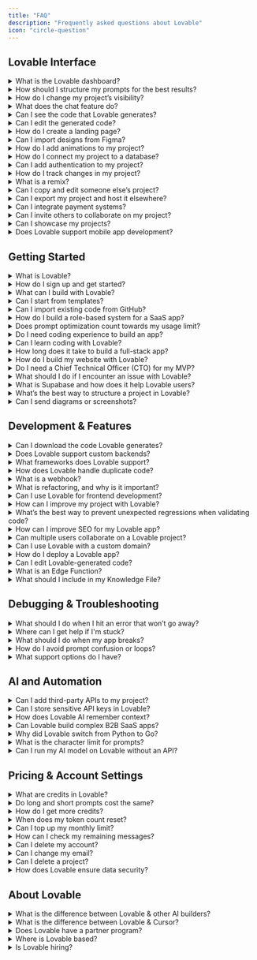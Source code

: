 ```yaml
---
title: "FAQ"
description: "Frequently asked questions about Lovable"
icon: "circle-question"
---
```


## Lovable Interface

  <details>
<summary>What is the Lovable dashboard?</summary>
The dashboard is where you manage your projects, view your credits, control project visibility, and access settings.
</details>
  <details>
<summary>How should I structure my prompts for the best results?</summary>
- Be **clear and specific** (e.g., _"Create a signup page with email and password using Supabase."_).
    - Avoid vague instructions.
    - Describe expected outcomes to guide the AI.

    More information [here](https://docs.lovable.dev/tips-tricks/prompting).
</details>
  <details>
<summary>How do I change my project’s visibility?</summary>
In your project settings, you can toggle your project between public and private mode.
</details>
  <details>
<summary>What does the chat feature do?</summary>
The chat feature allows you to interact with Lovable's AI without modifying your code. You can ask questions, get explanations, and debug issues.
</details>
  <details>
<summary>Can I see the code that Lovable generates?</summary>
Yes, you can toggle the code viewer to inspect the AI-generated code.
</details>
  <details>
<summary>Can I edit the generated code?</summary>
Yes, but full code editing is available only on certain paid plans. However, you can use Lovable’s edit mode to make changes visually.
</details>
  <details>
<summary>How do I create a landing page?</summary>
Simply type a prompt like:

    
_"I want to build a landing page for an AI platform targeting psychologists."_

    Lovable will generate a page based on your input.
</details>
  <details>
<summary>Can I import designs from Figma?</summary>
Yes, you can import Figma files to Lovable and use them as a starting point for your project.
</details>
  <details>
<summary>How do I add animations to my project?</summary>
Use a prompt like:

    
_"Add cool animations to the hero section."_

    Lovable supports frameworks like P5.js for animations.
</details>
  <details>
<summary>How do I connect my project to a database?</summary>
You can use **Supabase**, a backend-as-a-service solution that integrates seamlessly with Lovable.
</details>
  <details>
<summary>Can I add authentication to my project?</summary>
Yes, you can integrate authentication using Supabase, Clerk, or Magic.link by prompting Lovable to create login and signup pages.
</details>
  <details>
<summary>How do I track changes in my project?</summary>
Lovable provides a **history feature** where you can view and restore previous versions of your project.
</details>
  <details>
<summary>What is a remix?</summary>
Remixing a project creates a duplicate that you can modify separately, allowing you to explore different versions of your project.
</details>
  <details>
<summary>Can I copy and edit someone else’s project?</summary>
If a project is public and remixing is enabled, you can create your own copy and customize it.
</details>
  <details>
<summary>Can I export my project and host it elsewhere?</summary>
Yes\! By linking your project to **GitHub**, you can export your code and host it on your preferred server.
</details>
  <details>
<summary>Can I integrate payment systems?</summary>
Yes, Lovable supports **Stripe, PayPal, and other payment providers**. Just prompt Lovable to set up the payment system you prefer.

    Follow [this guide](https://docs.lovable.dev/tips-tricks/setting-up-payments) to set it up.
</details>
  <details>
<summary>Can I invite others to collaborate on my project?</summary>
Yes, view details on collaboration [here](https://docs.lovable.dev/user-guides/teams).
</details>
  <details>
<summary>Can I showcase my projects?</summary>
Yes\! You can share your project in the [**Lovable Launch**](https://launched.lovable.app/) section and on social media.
</details>
  <details>
<summary>Does Lovable support mobile app development?</summary>
No, Lovable is focused on **web applications**, but you can design mobile-friendly web apps.
</details>

## Getting Started

  <details>
<summary>What is Lovable?</summary>
Lovable is an AI-powered platform that enables users of any skill level to create full-stack web applications without requiring coding expertise by simply describing what they want in plain English. Instead of hiring developers, users can generate web apps or websites instantly.
</details>
  <details>
<summary>How do I sign up and get started?</summary>
Simply create an account on Lovable, explore the interface, and start building by typing prompts that describe what you want to create.
</details>
  <details>
<summary>What can I build with Lovable?</summary>
You can build landing pages, web applications, AI-powered tools, authentication systems, and more.
</details>
  <details>
<summary>Can I start from templates?</summary>
Yes\! Lovable offers pre-built templates to help you get started quickly. Browse them [here](https://lovable.dev/templates).

    

</details>
  <details>
<summary>Can I import existing code from GitHub?</summary>
Not yet, but we're exploring this [feature request](/lovable-f9060f1e/lovable-f9060f1e/editor/main.md#can-i-import-existing-code-from-github).
</details>
  <details>
<summary>How do I build a role-based system for a SaaS app?</summary>
Creating a secure, role-based system involves:

    - Using **Supabase authentication** to assign user roles (Admin, User, Guest, etc.).
    - Applying **Row-Level Security (RLS)** to control data access for different users.
    - Leveraging **Edge Functions** for API security, ensuring only authorized users can perform specific actions.
</details>
  <details>
<summary>Does prompt optimization count towards my usage limit?</summary>
Yes, prompt optimization may use tokens, but Lovable is designed to minimize unnecessary interactions and maximize efficiency.
</details>
  <details>
<summary>Do I need coding experience to build an app?</summary>
No\! Lovable is designed for all levels of experience. Whether you're a developer or a non-technical user, you can easily create projects using AI assistance.

    Lovable allows non-technical users to create apps through a structured workflow: **plan, prompt, scaffold, debug, and deploy.** You can generate project documentation, break the process into steps, and let AI guide you.
</details>
  <details>
<summary>Can I learn coding with Lovable?</summary>
Yes\! The best way to learn is by doing. Lovable helps you understand coding by:

    - Generating and explaining code.
    - Encouraging pattern recognition in AI-generated responses.
    - Allowing experimentation and debugging.

    **Recommended learning resources:**

    - [Coding with AI](https://www.loom.com/share/4820c0119b314b26af7faa515666be24?sid=4eac28fc-de30-4500-91d0-535c0b508907) by 50in50Challenge (free)
    - [Build & Launch with Lovable](https://aclasswithharry.com/) by [Harry](https://x.com/Harry_Aldian/status/1892636006056128703) ($20)
    - [Weekend Developer Live Sesh](https://ssdavidai.gumroad.com/l/weekendlivesesh) by [David Szabo-Stuban](https://ssdavidai.gumroad.com/) ($97)

    These courses provide hands-on learning experiences to help you master Lovable more effectively. 🚀
</details>
  <details>
<summary>How long does it take to build a full-stack app?</summary>
It depends on complexity. By breaking tasks into smaller steps, planning ahead, and refining based on feedback, you can move quickly while ensuring quality.
</details>
  <details>
<summary>How do I build my website with Lovable?</summary>
1. **Structure the site** – Define key sections like homepage, about, features, and testimonials.
    2. **Design** – Customize fonts, colors, and layouts for a professional look.
    3. **Add content** – Embed images, videos, and text to make it engaging.
    4. **Refine & launch** – Optimize responsiveness and ensure smooth interactions.
</details>
  <details>
<summary>Do I need a Chief Technical Officer (CTO) for my MVP?</summary>
No\! If your project is straightforward, Lovable’s AI can help you build and refine it. However, if you plan to scale rapidly or need advanced features, having technical support may be beneficial.
</details>
  <details>
<summary>What should I do if I encounter an issue with Lovable?</summary>
Lovable provides an AI-driven debugging tool that analyzes errors in real time. If an error occurs:

    - Click "Try to Fix."
    - Use **Chat Mode** to describe the issue and ask Lovable to debug it.
    - Review error logs and console output for additional details.

    Try refreshing your session or [reviewing documentation](https://docs.lovable.dev/tips-tricks/troubleshooting). If the issue persists, contact **Lovable Support** through our [support page](https://lovable.dev/support).
</details>
  <details>
<summary>What is Supabase and how does it help Lovable users?</summary>
Supabase is an open-source backend-as-a-service that provides authentication, databases (PostgreSQL), storage, and real-time capabilities. It helps Lovable users by handling data storage, authentication, and other backend functionalities without requiring manual setup.
</details>
  <details>
<summary>What’s the best way to structure a project in Lovable?</summary>
Start with **chat mode** to explore your idea and build a plan. Only move to **edit mode** once the vision is clear. Many users spend **80% of their time in chat**, not building—**planning**.
</details>
  <details>
<summary>Can I send diagrams or screenshots?</summary>
Yes\! Diagrams (from Miro/FigJam/etc.) and screenshots are super helpful—especially for flows and UI bugs. While videos aren’t supported yet, screenshots can often do the job.
</details>

## Development & Features

  <details>
<summary>Can I download the code Lovable generates?</summary>
Yes\! You can access and manage your generated code via our [GitHub integration](/integrations/git-integration.md).
</details>
  <details>
<summary>Does Lovable support custom backends?</summary>
Yes\! Lovable-generated code can connect to any backend, including [Supabase](https://docs.lovable.dev/integrations/supabase) for database management and authentication.
</details>
  <details>
<summary>What frameworks does Lovable support?</summary>
Currently, Lovable supports **Vite and React**. NextJS and React Native are not yet available.
</details>
  <details>
<summary>How does Lovable handle duplicate code?</summary>
AI now detects and removes duplicate files, preventing errors and ensuring clean project management.
</details>
  <details>
<summary>What is a webhook?</summary>
A webhook allows two applications to communicate in real-time by sending data when an event occurs (e.g., a new user signs up, triggering an email notification).
</details>
  <details>
<summary>What is refactoring, and why is it important?</summary>
Refactoring improves code structure and efficiency without altering functionality. It helps:

    - Optimize performance by removing redundancies.
    - Improve maintainability for future updates.
    - Prevent conflicts by structuring logic more clearly.
</details>
  <details>
<summary>Can I use Lovable for frontend development?</summary>
Yes\! Lovable is perfect for frontend development, offering:

    - **Component-Based Development** – Build with React and Vite.
    - **AI-Assisted Code Generation** – Generate layouts and UI components easily.
    - **Mobile-First Design** – Implement responsive designs with Tailwind CSS.
    - **Real-Time Preview** – See changes instantly and deploy efficiently.

    [Check out the full article.](https://lovable.dev/blog/frontend-development-with-lovable)
</details>
  <details>
<summary>How can I improve my project with Lovable?</summary>
- **Refine components** using AI-driven prompts.
    - **Add new features** with clear, detailed instructions.
    - **Edit UI elements directly** using select-to-edit.
    - **Track and revert changes** via version history.
</details>
  <details>
<summary>What’s the best way to prevent unexpected regressions when validating code?</summary>
- **Use chat mode** to verify changes before applying them.
    - **Lock critical files** to prevent unintentional edits.
    - **Implement version control** (GitHub) to track changes.
    - **Write detailed prompts** so the AI understands dependencies.
</details>
  <details>
<summary>How can I improve SEO for my Lovable app?</summary>
Lovable apps are single-page applications (SPAs), which can impact SEO. To improve SEO:

    - Use **metadata and Open Graph tags**.
    - Optimize for **server-side rendering (SSR)** using tools like Vercel.
    - Generate static pages for better indexing.

    To optimize your website for SEO & traffic, you can [check out this section](https://docs.lovable.dev/tips-tricks/seo).
</details>
  <details>
<summary>Can multiple users collaborate on a Lovable project?</summary>
This is a feature request under development.
</details>
  <details>
<summary>Can I use Lovable with a custom domain?</summary>
Yes, you can set up [custom domains](https://docs.lovable.dev/tips-tricks/custom-domain) using **Entri, Vercel, Netlify, or other hosting services**.
</details>
  <details>
<summary>How do I deploy a Lovable app?</summary>
1. Click the **Publish** button, and Lovable will deploy your project to a live URL.
    2. Lovable will generate a shareable URL.
    3. You can also connect for [custom domain](https://docs.lovable.dev/tips-tricks/custom-domain) hosting.
</details>
  <details>
<summary>Can I edit Lovable-generated code?</summary>
Yes\! Lovable provides a **Code Viewer** that allows paid users to view and make minor edits to the underlying project files. You can enable this feature in \*\*Account Settings \> \*\*
</details>
  <details>
<summary>What is an Edge Function?</summary>
An **Edge Function** is a small serverless function in [Supabase](https://docs.lovable.dev/integrations/supabase) that runs logic on the backend, such as sending emails or processing API calls.
</details>
  <details>
<summary>What should I include in my Knowledge File?</summary>
Everything. Treat it like a product brief:

    - Vision & goals
    - User persona & journey
    - Naming (project, company, pages)
    - Feature breakdown
    - Guidelines like:
      - “Be incremental when building.”
      - “Don’t over-engineer.”
      - “Stick to the design system.”

    Add it once and Lovable will use it in every prompt.
</details>

## Debugging & Troubleshooting

  <details>
<summary>What should I do when I hit an error that won’t go away?</summary>
**Great question\!** You’re not alone—everyone runs into these loops sometimes.

    Here’s what we recommend:

    

### Try to fix (free)
**Try fixing the error twice** using edit mode or chat mode.

### Chat Mode
If it still loops or creates more issues, **switch fully to chat mode** and debug by explaining what you're seeing.

        Use prompts like:

        - “Explain the error and how to fix it.”
        - “List the steps you're taking and why.”
        - “What's different between this and your previous solution?”

### Restore
If that doesn’t work, **restore a previous working version**, **remix the project**, or **report it** via Discord or paid support.

    
### Bonus tip:
**Add a Knowledge File** early on with your vision, rules, and structure. That context helps the AI stay on track.

</details>
  <details>
<summary>Where can I get help if I'm stuck?</summary>
- Use [**Chat Mode**](https://docs.lovable.dev/features/labs#chat-mode) for AI assistance.
    - Check [**documentation**](https://docs.lovable.dev/) for guidance.
    - Join the [**Discord community**](https://discord.gg/lovable-dev) for real-time help.
</details>
  <details>
<summary>What should I do when my app breaks?</summary>
Here’s a safe recovery pattern:

    1. **Version tag** every stable moment.
    2. If something breaks, **don’t keep building**—revert.
    3. Remix from a working front-end version and re-implement backend or complex logic gradually.
</details>
  <details>
<summary>How do I avoid prompt confusion or loops?</summary>
Give _more_ context, not less. Long, structured prompts work better:

    - Describe what the user should see, click, and do.
    - Clarify what part of the app it affects.
    - Be explicit: “Add a login button that redirects to dashboard after login (Google, Slack, email).”
</details>
  <details>
<summary>What support options do I have?</summary>
2 options here:

    - **Free users**: Community help via [Discord](https://discord.gg/lovable-dev).
    - [**Paid users**](https://lovable.dev/support): Access to AI-powered support _plus_ the “Speak to a human” option anytime (platform-related issues). We respond same-day for paid users.
</details>

## AI and Automation

  <details>
<summary>Can I add third-party APIs to my project?</summary>
Yes, you can integrate APIs like OpenAI, Stripe, and more by specifying them in your prompt.
</details>
  <details>
<summary>Can I store sensitive API keys in Lovable?</summary>
No\! Never enter your API keys directly in Lovable. Use environment variables to keep them secure.
</details>
  <details>
<summary>How does Lovable AI remember context?</summary>
Lovable processes recent messages to maintain context. For the best results, include relevant details in each prompt to ensure clarity and accuracy.
</details>
  <details>
<summary>Can Lovable build complex B2B SaaS apps?</summary>
Yes\! Lovable supports:

    - **Workflow automation** for business processes.
    - **Role-based access controls** for different user levels.
    - **Document generation** with built-in logic for approvals and signatures.
    - & so much more.
</details>
  <details>
<summary>Why did Lovable switch from Python to Go?</summary>
Lovable migrated [from Python to Go](https://lovable.dev/blog/from-python-to-go) to improve performance, scalability, and developer experience. Go enables faster processing, lower latency, and better efficiency, especially for handling large-scale AI-driven tasks.
</details>
  <details>
<summary>What is the character limit for prompts?</summary>
Due to AI constraints, prompts are limited to **approximately 180K tokens (≈720K characters).**
</details>
  <details>
<summary>Can I run my AI model on Lovable without an API?</summary>
Probably not. Most AI models require an API for proper integration.
</details>

## Pricing & Account Settings

  <details>
<summary>What are credits in Lovable?</summary>
Credits are used for AI-powered actions like generating code or making edits. Each message you send to the AI costs one credit.
</details>
  <details>
<summary>Do long and short prompts cost the same?</summary>
Yes, each message sent counts as one credit, regardless of length.
</details>
  <details>
<summary>How do I get more credits?</summary>
You can upgrade your plan or purchase additional credits in Account Settings. More information [here](https://docs.lovable.dev/user-guides/messaging-limits#upgrading-and-downgrading-plans).
</details>
  <details>
<summary>When does my token count reset?</summary>
Monthly, on the same date you subscribed.
</details>
  <details>
<summary>Can I top up my monthly limit?</summary>
No, but you can upgrade or downgrade plans based on your needs.
</details>
  <details>
<summary>How can I check my remaining messages?</summary>
Go to **Account Settings** and check the **credits/messages left** section.
</details>
  <details>
<summary>Can I delete my account?</summary>
Yes, contact  for account deletion requests.
</details>
  <details>
<summary>Can I change my email?</summary>
Currently, it is not possible to change your email linked to the account.
</details>
  <details>
<summary>Can I delete a project?</summary>
Yes\! Navigate to **Project Settings → Danger Zone → Delete Project.**
</details>
  <details>
<summary>How does Lovable ensure data security?</summary>
Lovable follows [industry-standard security practices](https://lovable.dev/privacy), including encryption, secure API connections, and regular security audits to protect user data.
</details>

## About Lovable

  <details>
<summary>What is the difference between Lovable & other AI builders?</summary>
People say Lovable has higher quality outputs, ship faster, better at full stack and more.

    That's kind of the break-down why we would recommend Lovable:

    - **Supabase integration**: Lovable just makes it smoother. You connect with an API key and you're good to go. No hoops.
    - **Image uploads** actually work. Didn’t have to debug anything.
    - **GitHub commits** show up cleanly as external updates. Easy to track changes.
    - **Precision edits with the visual editor** — it’s free. You can tweak small UI things without breaking stuff. It just feels like Figma was naturally integrated.
    - **"Try to fix" is free**, too. You don’t get punished for iterating.
    - **Chat mode** is way more natural. Feels like pair programming with an actual teammate.
    - **UX/UI output** is just better. It looks like something you'd actually ship.
    - **Product output is usable**. You get real controls, working links, multiple pages — not just a static playground.
    - **Community** is much bigger & more helpful and active.
    - **We're more ambitious** in terms of what they’re enabling - product and brand itself.
    - **Attention to detail** shows everywhere — naming, layouts, error handling.

    Other AI builders may still be valid solutions, but [<u>Lovable.dev</u>](http://lovable.dev/) feels more full-stack ready and thoughtful.
</details>
  <details>
<summary>What is the difference between Lovable & Cursor?</summary>
**Lovable and Cursor are both $20/month tools that help you build software with AI.** But they serve different needs, especially if you're just starting out.

    Here’s the simplest way to think about it:

    |                   | [Lovable](https://lovable.dev/)                           | Cursor                                              |
    | ----------------- | --------------------------------------------------------- | --------------------------------------------------- |
    | Built for         | Non-technical creators                                    | Developers                                          |
    | What it gives you | Working full-stack web app (UI \+ Backend \+ Database)    | Smart coding assistant inside your code editor      |
    | Requires coding   | No coding needed                                          | Yes you need to understand code                     |
    | Setup complexity  | Minimal - Supabase, Auth, API, deploy are handled for you | You start from scratch and wire everything manually |
    | Best for          | Building your MVP fast                                    | Customizing and scaling your app                    |
    | Learning curve    | Friendly                                                  | Steep but powerful                                  |
    | Output            | Deployed app                                              | Code you need to run yourself                       |

    If you’re **non-technical** and want to launch your **AI-powered web app** fast — [**Lovable**](https://lovable.dev/)\*\* is the better choice\*\*. It does the heavy lifting for you:

    - Spins up your backend (like Supabase) automatically
    - Lets you prompt in plain English
    - Deploys your app with one click
    - Gives you full code access when you’re ready to go deeper

    > Many builders start with Lovable, then export the code and refine it in Cursor once they’re more confident.

    You don’t have to choose one forever. Start with Lovable. Grow at your own pace.
</details>
  <details>
<summary>Does Lovable have a partner program?</summary>
Yes\! Join our [Affiliate Program](https://friends.lovable.dev/) and earn 20% commission for customer referrals.
</details>
  <details>
<summary>Where is Lovable based?</summary>
Lovable is **100% made in Europe**, with headquarters in **Stockholm, Sweden.**
</details>
  <details>
<summary>Is Lovable hiring?</summary>
Yes\! Check out our open positions [here](https://lovable.dev/careers). 🚀
</details>